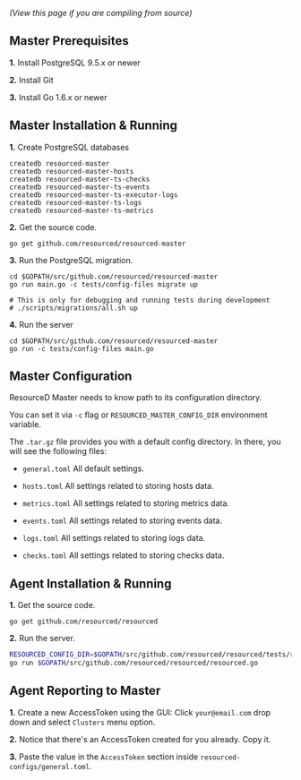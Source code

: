 *(View this page if you are compiling from source)*


## Master Prerequisites

**1.** Install PostgreSQL 9.5.x or newer

**2.** Install Git

**3.** Install Go 1.6.x or newer


## Master Installation & Running

**1.** Create PostgreSQL databases

```
createdb resourced-master
createdb resourced-master-hosts
createdb resourced-master-ts-checks
createdb resourced-master-ts-events
createdb resourced-master-ts-executor-logs
createdb resourced-master-ts-logs
createdb resourced-master-ts-metrics
```

**2.** Get the source code.

```
go get github.com/resourced/resourced-master
```

**3.** Run the PostgreSQL migration.

```
cd $GOPATH/src/github.com/resourced/resourced-master
go run main.go -c tests/config-files migrate up

# This is only for debugging and running tests during development
# ./scripts/migrations/all.sh up
```

**4.** Run the server

```
cd $GOPATH/src/github.com/resourced/resourced-master
go run -c tests/config-files main.go
```


## Master Configuration

ResourceD Master needs to know path to its configuration directory.

You can set it via `-c` flag or `RESOURCED_MASTER_CONFIG_DIR` environment variable.

The `.tar.gz` file provides you with a default config directory. In there, you will see the following files:

* `general.toml` All default settings.

* `hosts.toml` All settings related to storing hosts data.

* `metrics.toml` All settings related to storing metrics data.

* `events.toml` All settings related to storing events data.

* `logs.toml` All settings related to storing logs data.

* `checks.toml` All settings related to storing checks data.


## Agent Installation & Running

**1.** Get the source code.

```
go get github.com/resourced/resourced
```

**2.** Run the server.

```bash
RESOURCED_CONFIG_DIR=$GOPATH/src/github.com/resourced/resourced/tests/resourced-configs \
go run $GOPATH/src/github.com/resourced/resourced/resourced.go
```


## Agent Reporting to Master

**1.** Create a new AccessToken using the GUI: Click `your@email.com` drop down and select `Clusters` menu option.

**2.** Notice that there's an AccessToken created for you already. Copy it.

**3.** Paste the value in the `AccessToken` section inside `resourced-configs/general.toml`.
